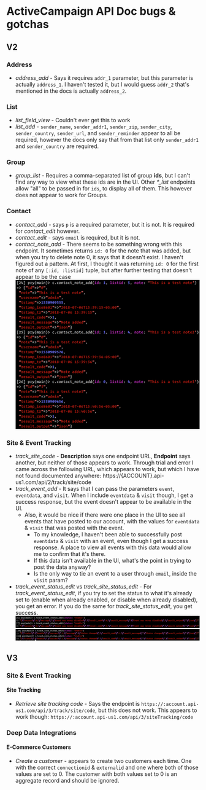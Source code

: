 # ActiveCampaign API Doc bugs & gotchas

## V2

### Address
- _address_add_ - Says it requires `addr_1` parameter, but this parameter is actually `address_1`. I haven't tested it, but I would guess `addr_2` that's mentioned in the docs is actually `address_2`.

### List
- _list_field_view_ - Couldn't ever get this to work
- _list_add_ - `sender_name`, `sender_addr1`, `sender_zip`, `sender_city`, `sender_country`, `sender_url`, and `sender_reminder` appear to all be required, however the docs only say that from that list only `sender_addr1` and `sender_country` are required.

### Group
- _group_list_ - Requires a comma-separated list of group **ids**, but I can't find any way to view what these ids are in the UI. Other _*\_list_ endpoints allow "all" to be passed in for `ids`, to display all of them. This however does not appear to work for Groups.

### Contact
- _contact_add_ - says `p` is a required parameter, but it is not. It is required for _contact_edit_ however.
- _contact_edit_ - says `email` is required, but it is not.
- _contact_note_add_ - There seems to be something wrong with this endpoint. It sometimes returns `id: 0` for the note that was added, but when you try to delete note 0, it says that it doesn't exist. I haven't figured out a pattern. At first, I thought it was returning `id: 0` for the first note of any `[:id, :listid]` tuple, but after further testing that doesn't appear to be the case
  ![contact_note_add](assets/contact_note_add.png)
  
### Site & Event Tracking
- _track_site_code_ - **Description** says one endpoint URL, **Endpoint** says another, but neither of those appears to work. Through trial and error I came across the following URL, which appears to work, but which I have not found documented anywhere: https://{ACCOUNT}.api-us1.com/api/2/track/site/code
- _track_event_add_ - It says that I can pass the parameters `event`, `eventdata`, and `visit`. When I include `eventdata` & `visit` though, I get a success response, but the event doesn't appear to be available in the UI.
  - Also, it would be nice if there were one place in the UI to see all events that have posted to our account, with the values for `eventdata` & `visit` that was posted with the event.
    - To my knowledge, I haven't been able to successfully post `eventdata` & `visit` with an event, even though I get a success response. A place to view all events with this data would allow me to confirm that it's there.
    - If this data isn't available in the UI, what's the point in trying to post the data anyway?
    - Is the only way to tie an event to a user through `email`, inside the `visit` param?
- _track_event_status_edit_ vs _track_site_status_edit_ - For _track_event_status_edit_, if you try to set the status to what it's already set to (enable when already enabled, or disable when already disabled), you get an error. If you do the same for _track_site_status_edit_, you get success.
  ![track_event_status_edit](assets/track_event_status_edit.png)
  ![track_site_status_edit](assets/track_site_status_edit.png)
  
## V3

### Site & Event Tracking
#### Site Tracking
- _Retrieve site tracking code_ - Says the endpoint is `https://:account.api-us1.com/api/3/track/site/code`, but this does not work. This appears to work though: `https://:account.api-us1.com/api/3/siteTracking/code`

### Deep Data Integrations
#### E-Commerce Customers
- _Create a customer_ - appears to create two customers each time. One with the correct `connectionid` & `externalid` and one where both of those values are set to 0. The customer with both values set to 0 is an aggregate record and should be ignored.
